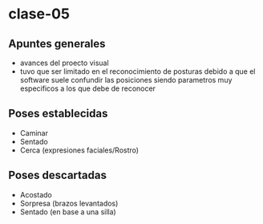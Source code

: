 # clase-05

## Apuntes generales

* avances del proecto visual
* tuvo que ser limitado en el reconocimiento de posturas debido a que el software suele confundir las posiciones siendo parametros muy especificos a los que debe de reconocer

## Poses establecidas

* Caminar
* Sentado
* Cerca (expresiones faciales/Rostro)

## Poses descartadas

* Acostado
* Sorpresa (brazos levantados)
* Sentado (en base a una silla)
